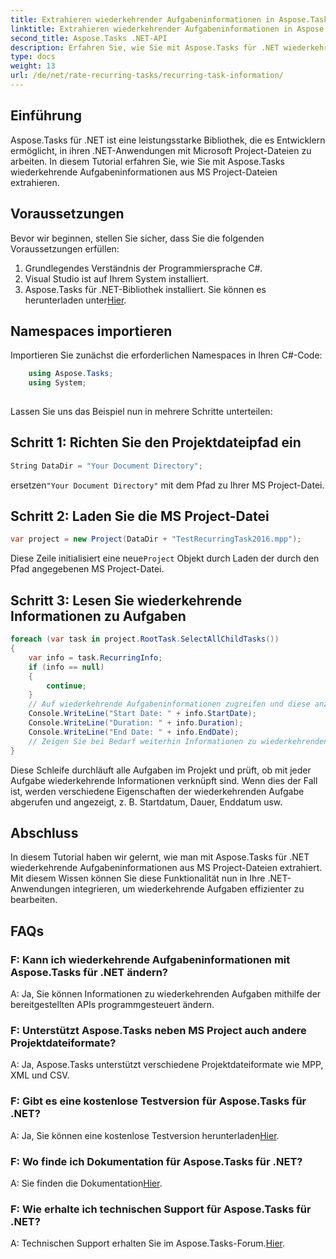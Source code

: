 ```yaml
---
title: Extrahieren wiederkehrender Aufgabeninformationen in Aspose.Tasks
linktitle: Extrahieren wiederkehrender Aufgabeninformationen in Aspose.Tasks
second_title: Aspose.Tasks .NET-API
description: Erfahren Sie, wie Sie mit Aspose.Tasks für .NET wiederkehrende Aufgabeninformationen aus MS Project-Dateien extrahieren. Einfache Integration für .NET-Entwickler.
type: docs
weight: 13
url: /de/net/rate-recurring-tasks/recurring-task-information/
---
```

## Einführung
Aspose.Tasks für .NET ist eine leistungsstarke Bibliothek, die es Entwicklern ermöglicht, in ihren .NET-Anwendungen mit Microsoft Project-Dateien zu arbeiten. In diesem Tutorial erfahren Sie, wie Sie mit Aspose.Tasks wiederkehrende Aufgabeninformationen aus MS Project-Dateien extrahieren.
## Voraussetzungen
Bevor wir beginnen, stellen Sie sicher, dass Sie die folgenden Voraussetzungen erfüllen:
1. Grundlegendes Verständnis der Programmiersprache C#.
2. Visual Studio ist auf Ihrem System installiert.
3.  Aspose.Tasks für .NET-Bibliothek installiert. Sie können es herunterladen unter[Hier](https://releases.aspose.com/tasks/net/).
## Namespaces importieren
Importieren Sie zunächst die erforderlichen Namespaces in Ihren C#-Code:
```csharp
    using Aspose.Tasks;
    using System;
    
```
Lassen Sie uns das Beispiel nun in mehrere Schritte unterteilen:
## Schritt 1: Richten Sie den Projektdateipfad ein
```csharp
String DataDir = "Your Document Directory";
```
 ersetzen`"Your Document Directory"` mit dem Pfad zu Ihrer MS Project-Datei.
## Schritt 2: Laden Sie die MS Project-Datei
```csharp
var project = new Project(DataDir + "TestRecurringTask2016.mpp");
```
 Diese Zeile initialisiert eine neue`Project` Objekt durch Laden der durch den Pfad angegebenen MS Project-Datei.
## Schritt 3: Lesen Sie wiederkehrende Informationen zu Aufgaben
```csharp
foreach (var task in project.RootTask.SelectAllChildTasks())
{
    var info = task.RecurringInfo;
    if (info == null)
    {
        continue;
    }
    // Auf wiederkehrende Aufgabeninformationen zugreifen und diese anzeigen
    Console.WriteLine("Start Date: " + info.StartDate);
    Console.WriteLine("Duration: " + info.Duration);
    Console.WriteLine("End Date: " + info.EndDate);
    // Zeigen Sie bei Bedarf weiterhin Informationen zu wiederkehrenden Aufgaben an
}
```
Diese Schleife durchläuft alle Aufgaben im Projekt und prüft, ob mit jeder Aufgabe wiederkehrende Informationen verknüpft sind. Wenn dies der Fall ist, werden verschiedene Eigenschaften der wiederkehrenden Aufgabe abgerufen und angezeigt, z. B. Startdatum, Dauer, Enddatum usw.
## Abschluss
In diesem Tutorial haben wir gelernt, wie man mit Aspose.Tasks für .NET wiederkehrende Aufgabeninformationen aus MS Project-Dateien extrahiert. Mit diesem Wissen können Sie diese Funktionalität nun in Ihre .NET-Anwendungen integrieren, um wiederkehrende Aufgaben effizienter zu bearbeiten.
## FAQs
### F: Kann ich wiederkehrende Aufgabeninformationen mit Aspose.Tasks für .NET ändern?
A: Ja, Sie können Informationen zu wiederkehrenden Aufgaben mithilfe der bereitgestellten APIs programmgesteuert ändern.
### F: Unterstützt Aspose.Tasks neben MS Project auch andere Projektdateiformate?
A: Ja, Aspose.Tasks unterstützt verschiedene Projektdateiformate wie MPP, XML und CSV.
### F: Gibt es eine kostenlose Testversion für Aspose.Tasks für .NET?
 A: Ja, Sie können eine kostenlose Testversion herunterladen[Hier](https://releases.aspose.com/).
### F: Wo finde ich Dokumentation für Aspose.Tasks für .NET?
 A: Sie finden die Dokumentation[Hier](https://reference.aspose.com/tasks/net/).
### F: Wie erhalte ich technischen Support für Aspose.Tasks für .NET?
A: Technischen Support erhalten Sie im Aspose.Tasks-Forum.[Hier](https://forum.aspose.com/c/tasks/15).